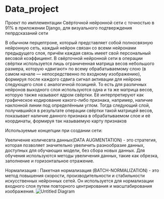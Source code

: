 # Data_project
Проект по имплементации Свёрточной нейронной сети с точностью в 91% в приложении Django, для визуального подтверждения пепрдсказаний сети


В обычном перцептроне, который представляет собой полносвязную нейронную сеть, каждый нейрон связан со всеми нейронами предыдущего слоя, причём каждая связь имеет свой персональный весовой коэффициент. 
В свёрточной нейронной сети в операции свёртки используется лишь ограниченная матрица весов небольшого размера, которую «двигают» по всему обрабатываемому слою (в самом начале — непосредственно по входному изображению), формируя после каждого сдвига сигнал активации для нейрона следующего слоя с аналогичной позицией. То есть для различных нейронов выходного слоя используются одна и та же матрица весов, которую также называют ядром свёртки. Её интерпретируют как графическое кодирование какого-либо признака, например, наличие наклонной линии под определённым углом. Тогда следующий слой, получившийся в результате операции свёртки такой матрицей весов, показывает наличие данного признака в обрабатываемом слое и её координаты, формируя так называемую карту признаков


Используемые концепции при создании сети:

Увеличение количесвта данных(DATA AUGMENTATION) - это стратегия, которая позволяет  значительно увеличить разнообразие данных, доступных для обучающих модели, без сбора новых данных. Для обучения используются методы увеличения данных, такие как обрезка, заполнение и горизонтальное отражение.

Нормализация : Пакетная нормализация (BATCH-NORMALIZATION) - это метод повышения скорости, производительности и стабильности искусственных нейронных сетей. Он используется для нормализации входного слоя путем повторного центрирования и масштабирования изображения.
![Untitled Diagram](https://user-images.githubusercontent.com/75742778/147501813-cbc030ca-7f89-4b77-9f15-5634a3519b99.jpg)

